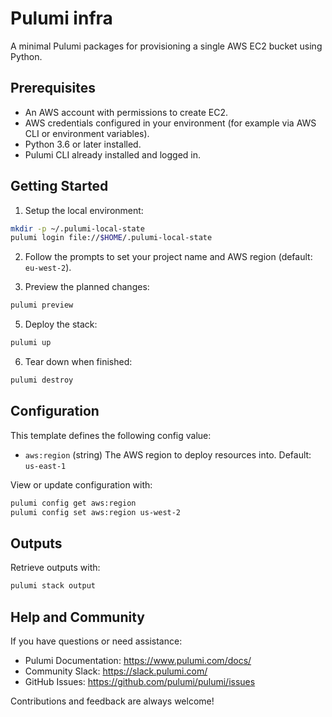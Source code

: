  # Pulumi infra

 A minimal Pulumi packages for provisioning a single AWS EC2 bucket using Python.

 ## Prerequisites

 - An AWS account with permissions to create EC2.
 - AWS credentials configured in your environment (for example via AWS CLI or environment variables).
 - Python 3.6 or later installed.
 - Pulumi CLI already installed and logged in.

 ## Getting Started

 1. Setup the local environment:
   ```bash
   mkdir -p ~/.pulumi-local-state
   pulumi login file://$HOME/.pulumi-local-state
   ```

 2. Follow the prompts to set your project name and AWS region (default: `eu-west-2`).

 3. Preview the planned changes:
   ```bash
   pulumi preview
   ```
 
 5. Deploy the stack:
   ```bash
   pulumi up
   ```
 
 6. Tear down when finished:
   ```bash
   pulumi destroy
   ```

 ## Configuration

 This template defines the following config value:

 - `aws:region` (string)
   The AWS region to deploy resources into.
   Default: `us-east-1`

 View or update configuration with:
 ```bash
 pulumi config get aws:region
 pulumi config set aws:region us-west-2
 ```

 ## Outputs

 Retrieve outputs with:
 ```bash
 pulumi stack output
 ```

 ## Help and Community

 If you have questions or need assistance:
 - Pulumi Documentation: https://www.pulumi.com/docs/
 - Community Slack: https://slack.pulumi.com/
 - GitHub Issues: https://github.com/pulumi/pulumi/issues

 Contributions and feedback are always welcome!